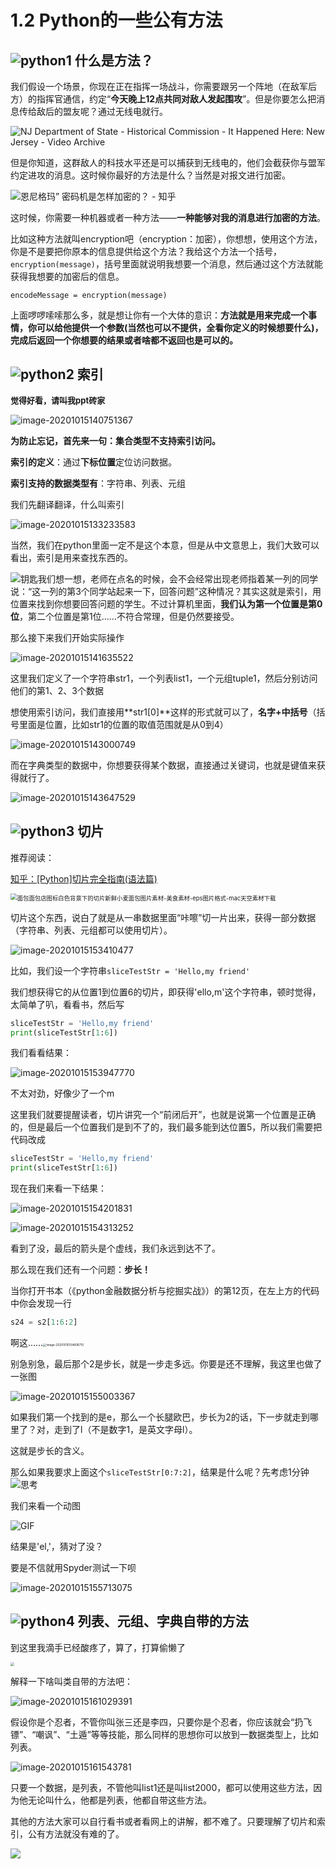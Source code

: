 # 1.2 Python的一些公有方法

## ![python](1_2_python相关的公有方法.assets/python.png)1 什么是方法？

我们假设一个场景，你现在正在指挥一场战斗，你需要跟另一个阵地（在敌军后方）的指挥官通信，约定“**今天晚上12点共同对敌人发起围攻**”。但是你要怎么把消息传给敌后的盟友呢？通过无线电就行。

![NJ Department of State - Historical Commission - It Happened Here: New  Jersey - Video Archive](1_2_python相关的公有方法.assets/maxresdefault.jpg)

但是你知道，这群敌人的科技水平还是可以捕获到无线电的，他们会截获你与盟军约定进攻的消息。这时候你最好的方法是什么？当然是对报文进行加密。

![恩尼格玛” 密码机是怎样加密的？ - 知乎](1_2_python相关的公有方法.assets/22ff55bc892deef333b564c817350b20_720w.jpg)

这时候，你需要一种机器或者一种方法——**一种能够对我的消息进行加密的方法**。

比如这种方法就叫encryption吧（encryption：加密），你想想，使用这个方法，你是不是要把你原本的信息提供给这个方法？我给这个方法一个括号，`encryption(message)`，括号里面就说明我想要一个消息，然后通过这个方法就能获得我想要的加密后的信息。

`encodeMessage = encryption(message)`

上面啰啰嗦嗦那么多，就是想让你有一个大体的意识：**方法就是用来完成一个事情，你可以给他提供一个参数(当然也可以不提供，全看你定义的时候想要什么)，完成后返回一个你想要的结果或者啥都不返回也是可以的。**



## ![python](1_2_python相关的公有方法.assets/python.png)2 索引

<font size=2sp>**觉得好看，请叫我ppt砖家**</font>

![image-20201015140751367](1_2_python相关的公有方法.assets/image-20201015140751367.png)

**为防止忘记，首先来一句：集合类型不支持索引访问。**

**索引的定义**：通过**下标位置**定位访问数据。

**索引支持的数据类型有**：字符串、列表、元组

我们先翻译翻译，什么叫索引

![image-20201015133233583](1_2_python相关的公有方法.assets/image-20201015133233583.png)

当然，我们在python里面一定不是这个本意，但是从中文意思上，我们大致可以看出，索引是用来查找东西的。

![钥匙](1_2_python相关的公有方法.assets/钥匙.png)我们想一想，老师在点名的时候，会不会经常出现老师指着某一列的同学说：“这一列的第3个同学站起来一下，回答问题”这种情况？其实这就是索引，用位置来找到你想要回答问题的学生。不过计算机里面，**我们认为第一个位置是第0位**，第二个位置是第1位……不符合常理，但是仍然要接受。

那么接下来我们开始实际操作

![image-20201015141635522](1_2_python相关的公有方法.assets/image-20201015141635522.png)



这里我们定义了一个字符串str1，一个列表list1，一个元组tuple1，然后分别访问他们的第1、2、3个数据

想使用索引访问，我们直接用**str1[0]**这样的形式就可以了，**名字+中括号**（括号里面是位置，比如str1的位置的取值范围就是从0到4）

![image-20201015143000749](1_2_python相关的公有方法.assets/image-20201015143000749.png)

而在字典类型的数据中，你想要获得某个数据，直接通过关键词，也就是键值来获得就行了。

![image-20201015143647529](1_2_python相关的公有方法.assets/image-20201015143647529.png)

## ![python](1_2_python相关的公有方法.assets/python.png)3 切片

推荐阅读：

[知乎：[Python]切片完全指南(语法篇)](https://zhuanlan.zhihu.com/p/79541418)

<img src="1_2_python相关的公有方法.assets/nkUPgSMOaj_small.jpg" alt="面包面包店图标白色背景下的切片新鲜小麦面包图片素材-美食素材-eps图片格式-mac天空素材下载"  style="zoom:67%; margin: 0 auto;" />

切片这个东西，说白了就是从一串数据里面“咔嚓”切一片出来，获得一部分数据（字符串、列表、元组都可以使用切片）。

![image-20201015153410477](1_2_python相关的公有方法.assets/image-20201015153410477.png)

比如，我们设一个字符串`sliceTestStr = 'Hello,my friend'`  

我们想获得它的从位置1到位置6的切片，即获得'ello,m'这个字符串，顿时觉得，太简单了叭，看看书，然后写

```python
sliceTestStr = 'Hello,my friend'
print(sliceTestStr[1:6])
```

我们看看结果：

![image-20201015153947770](1_2_python相关的公有方法.assets/image-20201015153947770.png)

不太对劲，好像少了一个m

这里我们就要提醒读者，切片讲究一个“前闭后开”，也就是说第一个位置是正确的，但是最后一个位置我们是到不了的，我们最多能到达位置5，所以我们需要把代码改成

```python
sliceTestStr = 'Hello,my friend'
print(sliceTestStr[1:6])
```

现在我们来看一下结果：

![image-20201015154201831](1_2_python相关的公有方法.assets/image-20201015154201831.png)

![image-20201015154313252](1_2_python相关的公有方法.assets/image-20201015154313252.png)

看到了没，最后的箭头是个虚线，我们永远到达不了。

那么现在我们还有一个问题：**步长！**

当你打开书本（《python金融数据分析与挖掘实战》）的第12页，在左上方的代码中你会发现一行

```python
s24 = s2[1:6:2]
```

啊这……<img src="1_2_python相关的公有方法.assets/image-20201015154808710.png" alt="image-20201015154808710" style="zoom:33%;" />

别急别急，最后那个2是步长，就是一步走多远。你要是还不理解，我这里也做了一张图

![image-20201015155003367](1_2_python相关的公有方法.assets/image-20201015155003367.png)

如果我们第一个找到的是e，那么一个长腿欧巴，步长为2的话，下一步就走到哪里了？对，走到了l（不是数字1，是英文字母l）。

这就是步长的含义。

那么如果我要求上面这个`sliceTestStr[0:7:2]`，结果是什么呢？先考虑1分钟![思考](1_2_python相关的公有方法.assets/思考.png)

我们来看一个动图

![GIF](1_2_python相关的公有方法.assets/GIF.gif)

结果是'el,'，猜对了没？

要是不信就用Spyder测试一下呗

![image-20201015155713075](1_2_python相关的公有方法.assets/image-20201015155713075.png)

## ![python](1_2_python相关的公有方法.assets/python.png)4 列表、元组、字典自带的方法

到这里我滴手已经酸疼了，算了，打算偷懒了

<img src="1_2_python相关的公有方法.assets/1556240244358485.jpg" style="margin: 0 auto; zoom: 40%">

解释一下啥叫类自带的方法吧：

![image-20201015161029391](1_2_python相关的公有方法.assets/image-20201015161029391.png)

假设你是个忍者，不管你叫张三还是李四，只要你是个忍者，你应该就会“扔飞镖”、“嘲讽”、“土遁”等等技能，那么同样的思想你可以放到一数据类型上，比如列表。

![image-20201015161543781](1_2_python相关的公有方法.assets/image-20201015161543781.png)

只要一个数据，是列表，不管他叫list1还是叫list2000，都可以使用这些方法，因为他无论叫什么，他都是列表，他都自带这些方法。

其他的方法大家可以自行看书或者看网上的讲解，都不难了。只要理解了切片和索引，公有方法就没有难的了。

<img src="1_2_python相关的公有方法.assets/image-20201015161919410.png" style="margin: 0 auto; ">